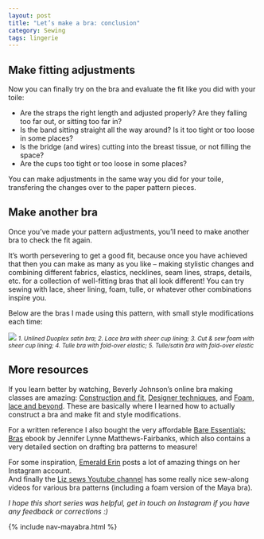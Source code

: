 ```yaml
---
layout: post
title: "Let’s make a bra: conclusion"
category: Sewing
tags: lingerie
---
```


## Make fitting adjustments

Now you can finally try on the bra and evaluate the fit like you did with your toile:

- Are the straps the right length and adjusted properly? Are they falling too far out, or sitting too far in?
- Is the band sitting straight all the way around? Is it too tight or too loose in some places?
- Is the bridge (and wires) cutting into the breast tissue, or not filling the space?
- Are the cups too tight or too loose in some places?

You can make adjustments in the same way you did for your toile, transfering the changes over to the paper pattern pieces.

## Make another bra

Once you’ve made your pattern adjustments, you’ll need to make another bra to check the fit again.

It’s worth persevering to get a good fit, because once you have achieved that then you can make as many as you like – making stylistic changes and combining different fabrics, elastics, necklines, seam lines, straps, details, etc. for a collection of well-fitting bras that all look different! You can try sewing with lace, sheer lining, foam, tulle, or whatever other combinations inspire you.

Below are the bras I made using this pattern, with small style modifications each time:

![](https://res.cloudinary.com/duckgoesoink/image/upload/v1613919578/maya-bras_mt4jtl.jpg)
<small><em>1. Unlined Duoplex satin bra; 2. Lace bra with sheer cup lining; 3. Cut & sew foam with sheer cup lining; 4. Tulle bra with fold-over elastic; 5. Tulle/satin bra with fold-over elastic</em></small>

## More resources

If you learn better by watching, Beverly Johnson’s online bra making classes are amazing: [Construction and fit](https://www.craftsy.com/class/sewing-bras-construction-fit/), [Designer techniques](https://www.craftsy.com/class/sewing-bras-designer-techniques/), and [Foam, lace and beyond](https://www.craftsy.com/class/sewing-bras-foam-lace-beyond/). These are basically where I learned how to actually construct a bra and make fit and style modifications.

For a written reference I also bought the very affordable [Bare Essentials: Bras](https://porcelynne.com/books-classes/bare-essentials-bras-third-edition) ebook by Jennifer Lynne Matthews-Fairbanks, which also contains a very detailed section on drafting bra patterns to measure! <br>

For some inspiration, [Emerald Erin](https://www.instagram.com/emeralderinsews/) posts a lot of amazing things on her Instagram account.<br>
And finally the [Liz sews Youtube channel](https://www.youtube.com/c/LizSews/) has some really nice sew-along videos for various bra patterns (including a foam version of the Maya bra).

<em>I hope this short series was helpful, get in touch on Instagram if you have any feedback or corrections :)</em>

{% include nav-mayabra.html %}
